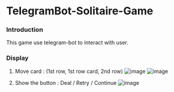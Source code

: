 # TelegramBot-Solitaire-Game
### Introduction
  This game use telegram-bot to interact with user. 
### Display
  1. Move card : (1st row, 1st row card, 2nd row) 
     ![image](https://github.com/Ray-red-byte/TelegramBot-Solitaire-Game/assets/72739609/d9bbaba5-086f-4ad2-9161-567921b745ec)
     ![image](https://github.com/Ray-red-byte/TelegramBot-Solitaire-Game/assets/72739609/c7b9f177-daeb-4a0c-a22b-775cc9b93527)


  3. Show the button : Deal / Retry / Continue
     ![image](https://github.com/Ray-red-byte/TelegramBot-Solitaire-Game/assets/72739609/fb867832-503d-42de-8505-4644293adb91)

     

